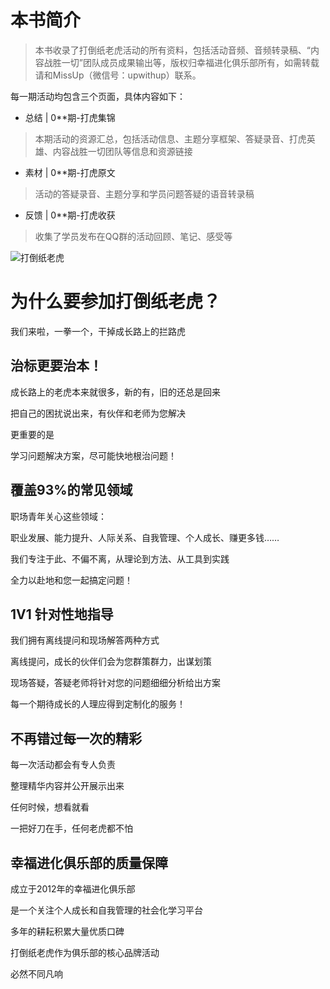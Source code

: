 
# 本书简介


> 本书收录了打倒纸老虎活动的所有资料，包括活动音频、音频转录稿、“内容战胜一切”团队成员成果输出等，版权归幸福进化俱乐部所有，如需转载请和MissUp（微信号：upwithup）联系。

每一期活动均包含三个页面，具体内容如下： 

- 总结 | 0**期-打虎集锦

> 本期活动的资源汇总，包括活动信息、主题分享框架、答疑录音、打虎英雄、内容战胜一切团队等信息和资源链接

- 素材 | 0**期-打虎原文

> 活动的答疑录音、主题分享和学员问题答疑的语音转录稿

- 反馈 | 0**期-打虎收获

> 收集了学员发布在QQ群的活动回顾、笔记、感受等


![打倒纸老虎](http://7xom60.com1.z0.glb.clouddn.com/zlh_cover_V3.jpg)



# 为什么要参加打倒纸老虎？

我们来啦，一拳一个，干掉成长路上的拦路虎



## 治标更要治本！

成长路上的老虎本来就很多，新的有，旧的还总是回来

把自己的困扰说出来，有伙伴和老师为您解决

更重要的是

学习问题解决方案，尽可能快地根治问题！



## 覆盖93%的常见领域

职场青年关心这些领域：

职业发展、能力提升、人际关系、自我管理、个人成长、赚更多钱……

我们专注于此、不偏不离，从理论到方法、从工具到实践

全力以赴地和您一起搞定问题！



## 1V1 针对性地指导

我们拥有离线提问和现场解答两种方式

离线提问，成长的伙伴们会为您群策群力，出谋划策

现场答疑，答疑老师将针对您的问题细细分析给出方案

每一个期待成长的人理应得到定制化的服务！

## 不再错过每一次的精彩

每一次活动都会有专人负责

整理精华内容并公开展示出来

任何时候，想看就看

一把好刀在手，任何老虎都不怕


## 幸福进化俱乐部的质量保障

成立于2012年的幸福进化俱乐部

是一个关注个人成长和自我管理的社会化学习平台

多年的耕耘积累大量优质口碑

打倒纸老虎作为俱乐部的核心品牌活动

必然不同凡响



